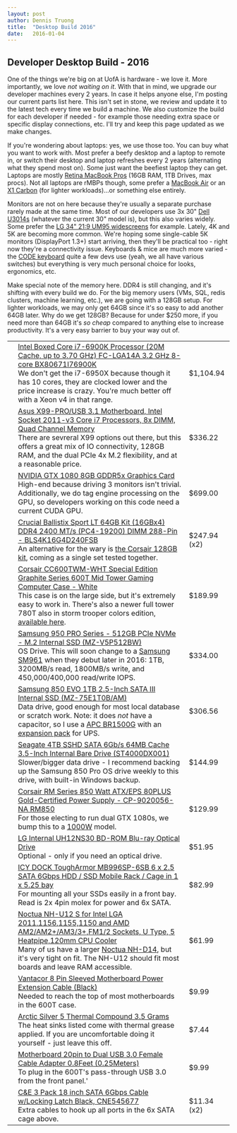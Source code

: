 ```yaml
---
layout: post
author: Dennis Truong
title:  "Desktop Build 2016"
date:   2016-01-04
---
```

<html>
<section>
  <div class="page-content">
    <div class="wrapper">
      <h1>Developer Desktop Build - 2016</h1>
      <p>One of the things we're big on at UofA is hardware - we love it. More importantly, we love <i>not waiting on it</i>. 
        With that in mind, we upgrade our developer machines every 2 years. In case it helps anyone else, I'm posting our current parts list here.
        This isn't set in stone, we review and update it to the latest tech every time we build a machine. We also customize the build for each developer if needed - for example those needing extra space or specific display connections, etc. I'll try and keep this page updated as we make changes.
      </p>
      <p>If you're wondering about laptops: yes, we use those too. You can buy what you want to work with. Most prefer a beefy desktop and a laptop to remote in, or switch their desktop and laptop refreshes every 2 years (alternating what they spend most on). Some just want the beefiest laptop they can get. Laptops are mostly <a href="https://www.apple.com/macbook-pro/">Retina MacBook Pros</a> (16GB RAM, 1TB Drives, max procs). Not all laptops are rMBPs though, some prefer a <a href="https://www.apple.com/macbook-air/">MacBook Air</a> or an <a href="http://shop.lenovo.com/us/en/laptops/thinkpad/x-series/x1-carbon/">X1 Carbon</a> (for lighter workloads)...or something else entirely.
      </p>
      <p>Monitors are not on here because they're usually a separate purchase rarely made at the same time. Most of our developers use 3x 30" <a href="http://www.dell.com/ed/business/p/dell-u3014/pd">Dell U3014s</a> (whatever the current 30" model is), but this also varies widely. Some prefer the <a href="https://www.amazon.com/LG-Electronics-34UM95-34-Inch-LED-Lit/dp/B00JR6GCZA">LG 34" 21:9 UM95 widescreens</a> for example. Lately, 4K and 5K are becoming more common. We're hoping some single-cable 5K monitors (DisplayPort 1.3+) start arriving, then they'll be practical too - right now they're a connectivity issue. Keyboards & mice are much more varied - the <a href="https://codekeyboards.com/">CODE keyboard</a> quite a few devs use (yeah, we all have various switches) but everything is very much personal choice for looks, ergonomics, etc.</p>
      <p>Make special note of the memory here. DDR4 is still changing, and it's shifting with every build we do. For the big memory users (VMs, SQL, redis clusters, machine learning, etc.), we are going with a 128GB setup. For lighter workloads, we may only get 64GB since it's so easy to add another 64GB later. Why do we get 128GB? Because for under $250 more, if you need more than 64GB it's <i>so cheap</i> compared to anything else to increase productivity. It's a very easy barrier to buy your way out of.</p>
      <div class="wishlist">
        <table>
          <tbody>
            <tr>
              <td><img src="https://images-na.ssl-images-amazon.com/images/I/41tUoL1SfrL._SL500_SS96_.jpg" alt=""></td>
              <td>
                <a href="https://amzn.to/1TP90H3">Intel Boxed Core i7-6900K Processor (20M Cache, up to 3.70 GHz) FC-LGA14A 3.2 GHz 8-core BX80671I76900K</a><br/>
                We don't get the i7-6950X because though it has 10 cores, they are clocked lower and the price increase is crazy. You're much better off with a Xeon v4 in that range.
              </td>
              <td>$1,104.94</td>
            </tr>
            <tr>
              <td><img src="https://images-na.ssl-images-amazon.com/images/I/5130hF6q-6L._SS96_.jpg" alt=""></td>
              <td>
                <a href="https://amzn.to/1UjRZz4">Asus X99-PRO/USB 3.1 Motherboard, Intel Socket 2011-v3 Core i7 Processors, 8x DIMM, Quad Channel Memory</a><br/>
                There are sevreral X99 options out there, but this offers a great mix of IO connectivity, 128GB RAM, and the dual PCIe 4x M.2 flexibility, and at a reasonable price.
              </td>
              <td>$336.22</td>
            </tr>
            <tr>
              <td><img src="https://images-na.ssl-images-amazon.com/images/I/41rVp90QE3L._SS96_.jpg" alt=""></td>
              <td>
                <a href="http://www.geforce.com/hardware/10series/geforce-gtx-1080">NVIDIA GTX 1080 8GB GDDR5x Graphics Card</a><br/>
                High-end because driving 3 monitors isn't trivial. Additionally, we do tag engine processing on the GPU, so developers working on this code need a current CUDA GPU.
              </td>
              <td>$699.00</td>
            </tr>
            <tr>
              <td><img src="https://images-na.ssl-images-amazon.com/images/I/51g8Qw7CpRL._SS96_.jpg" alt=""></td>
              <td>
                <a href="https://amzn.to/1O2ZrSm">Crucial Ballistix Sport LT 64GB Kit (16GBx4) DDR4 2400 MT/s (PC4-19200) DIMM 288-Pin - BLS4K16G4D240FSB</a><br/>
                An alternative for the wary is <a href="https://amzn.to/1TP8poP">the Corsair 128GB kit</a>, coming as a single set tested together.
              </td>
              <td>$247.94 <span class="quantity">(x2)</span></td>
            </tr>
            <tr>
              <td><img src="https://images-na.ssl-images-amazon.com/images/I/51IuAuphmfL._SS96_.jpg" alt=""></td>
              <td>
                <a href="https://amzn.to/1UfODww">Corsair CC600TWM-WHT Special Edition Graphite Series 600T Mid Tower Gaming Computer Case - White</a><br/>
                This case is on the large side, but it's extremely easy to work in. There's also a newer full tower 780T also in storm trooper colors edition, <a href="https://amzn.to/1XNHclT">available here</a>.
              </td>
              <td>$189.99</td>
            </tr>
            <tr>
              <td><img src="https://images-na.ssl-images-amazon.com/images/I/41OCseGZJ2L._SS96_.jpg" alt=""></td>
              <td>
                <a href="https://amzn.to/1RUuHOe">Samsung 950 PRO Series - 512GB PCIe NVMe - M.2 Internal SSD (MZ-V5P512BW)</a><br/>
                OS Drive. This will soon change to a <a href="https://www.anandtech.com/show/10168/samsung-shows-off-sm961-and-pm961-ssds-oem-drives-get-a-boost">Samsung SM961</a> when they debut later in 2016: 1TB, 3200MB/s read, 1800MB/s write, and 450,000/400,000 read/write IOPS.
              </td>
              <td>$334.00</td>
            </tr>
            <tr>
              <td><img src="https://images-na.ssl-images-amazon.com/images/I/41fw65-8tpL._SS96_.jpg" alt=""></td>
              <td>
                <a href="https://amzn.to/1TIHpBV">Samsung 850 EVO 1TB 2.5-Inch SATA III Internal SSD (MZ-75E1T0B/AM)</a><br/>
                Data drive, good enough for most local database or scratch work. Note: it does <i>not</i> have a capacitor, so I use a <a href="https://amzn.to/1eWftNx">APC BR1500G</a> with an <a href="https://amzn.to/1eWfxww">expansion pack</a> for UPS.
              </td>
              <td>$306.56</td>
            </tr>
            <tr>
              <td><img src="https://images-na.ssl-images-amazon.com/images/I/51IIyMpgySL._SL500_SS96_.jpg" alt=""></td>
              <td>
                <a href="https://amzn.to/1G3MK28">Seagate 4TB SSHD SATA 6Gb/s 64MB Cache 3.5-Inch Internal Bare Drive (ST4000DX001)</a><br/>
                Slower/bigger data drive - I recommend backing up the Samsung 850 Pro OS drive weekly to this drive, with built-in Windows backup.
              </td>
              <td>$144.99</td>
            </tr>
            <tr>
              <td><img src="https://images-na.ssl-images-amazon.com/images/I/41vYdEvYgLL._SL500_SS96_.jpg" alt=""></td>
              <td>
                <a href="https://amzn.to/1T4NMle">Corsair RM Series 850 Watt ATX/EPS 80PLUS Gold-Certified Power Supply - CP-9020056-NA RM850</a><br/>
                For those electing to run dual GTX 1080s, we bump this to a <a href="https://amzn.to/1T4ZzQv">1000W</a> model.
              </td>
              <td>$129.99</td>
            </tr>
            <tr>
              <td><img src="https://images-na.ssl-images-amazon.com/images/I/315Jigh7OlL._SL500_SS96_.jpg" alt=""></td>
              <td>
                <a href="https://amzn.to/1FCgoZY">LG Internal UH12NS30 BD-ROM Blu-ray Optical Drive</a><br/>
                Optional - only if you need an optical drive.
              </td>
              <td>$51.95</td>
            </tr>
            <tr>
              <td><img src="https://images-na.ssl-images-amazon.com/images/I/41QwZkFDVNL._SL500_SS96_.jpg" alt=""></td>
              <td>
                <a href="https://amzn.to/1ImwSs8">ICY DOCK ToughArmor MB996SP-6SB 6 x 2.5 SATA 6Gbps HDD / SSD Mobile Rack / Cage in 1 x 5.25 bay</a><br/>
                For mounting all your SSDs easily in a front bay. Read is 2x 4pin molex for power and 6x SATA.
              </td>
              <td>$82.99</td>
            </tr>
            <tr>
              <td><img src="https://images-na.ssl-images-amazon.com/images/I/51GGy8K2QBL._SL500_SS96_.jpg" alt=""></td>
              <td>
                <a href="https://amzn.to/1HeWBUX">Noctua NH-U12 S for Intel LGA 2011,1156,1155,1150 and AMD AM2/AM2+/AM3/3+,FM1/2 Sockets, U Type, 5 Heatpipe,120mm CPU Cooler</a><br/>
                Many of us have a larger <a href="https://amzn.to/1dnadkM">Noctua NH-D14</a>, but it's very tight on fit. The NH-U12 should fit most boards and leave RAM accessible.
              </td>
              <td>$61.99</td>
            </tr>
            <tr>
              <td><img src="https://images-na.ssl-images-amazon.com/images/I/41MJ%2BssXjVL._SL500_SS96_.jpg" alt=""></td>
              <td>
                <a href="https://amzn.to/24vR4Rh">Vantacor 8 Pin Sleeved Motherboard Power Extension Cable (Black)</a><br/>
                Needed to reach the top of most motherboards in the 600T case.
              </td>
              <td>$9.99</td>
            </tr>
            <tr>
              <td><img src="https://images-na.ssl-images-amazon.com/images/I/314YGJ5SHML._SL500_SS96_.jpg" alt=""></td>
              <td>
                <a href="https://amzn.to/1dmzOu8">Arctic Silver 5 Thermal Compound 3.5 Grams</a><br/>
                The heat sinks listed come with thermal grease applied. If you are uncomfortable doing it yourself - just leave this off.
              </td>
              <td>$7.44</td>
            </tr>
            <tr>
              <td><img src="https://images-na.ssl-images-amazon.com/images/I/41hGRiV5h-L._SS96_.jpg" alt=""></td>
              <td>
                <a href="https://amzn.to/28TajTy">Motherboard 20pin to Dual USB 3.0 Female Cable Adapter 0.8Feet (0.25Meters)</a><br/>
                To plug in the 600T's pass-through USB 3.0 from the front panel.'
              </td>
              <td>$9.99</td>
            </tr>
            <tr>
              <td><img src="https://images-na.ssl-images-amazon.com/images/I/41P0HBATgQL._SS96_.jpg" alt=""></td>
              <td>
                <a href="https://amzn.to/1X8wyaj">C&E 3 Pack 18 inch SATA 6Gbps Cable w/Locking Latch Black, CNE545677</a><br/>
                Extra cables to hook up all ports in the 6x SATA cage above.
              </td>
              <td>$11.34 <span class="quantity">(x2)</span></td>
            </tr>
          </tbody>
        </table>
      </div>
    </div>
  </div>
</section>
</html>